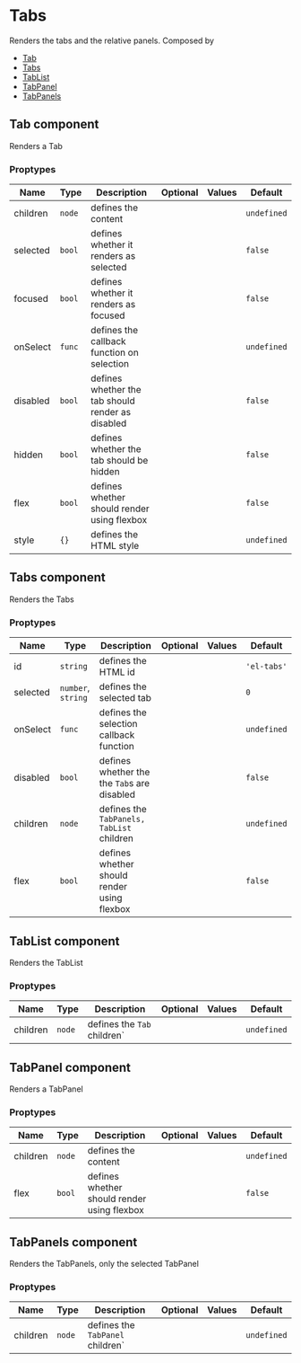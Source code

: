 # Tabs

Renders the tabs and the relative panels. Composed by 
  - [Tab](#tab-component)
  - [Tabs](#tabs-component)
  - [TabList](#tablist-component)
  - [TabPanel](#tabpanel-component)
  - [TabPanels](#tabpanels-component)


## Tab component

Renders a Tab

### Proptypes 

|   Name   |  Type  |                    Description                    | Optional | Values |   Default   |
|----------|--------|---------------------------------------------------|----------|--------|-------------|
| children | `node` | defines the content                               |          |        | `undefined` |
| selected | `bool` | defines whether it renders as selected            |          |        | `false`     |
| focused  | `bool` | defines whether it renders as focused             |          |        | `false`     |
| onSelect | `func` | defines the callback function on selection        |          |        | `undefined` |
| disabled | `bool` | defines whether the tab should render as disabled |          |        | `false`     |
| hidden   | `bool` | defines whether the tab should be hidden          |          |        | `false`     |
| flex     | `bool` | defines whether should render using flexbox       |          |        | `false`     |
| style    | `{}`   | defines the HTML style                            |          |        | `undefined` |

## Tabs component

Renders the Tabs

### Proptypes 

|   Name   |        Type        |                 Description                 | Optional | Values |     Default      |
|----------|--------------------|---------------------------------------------|----------|--------|------------------|
| id       | `string`           | defines the HTML id                         |          |        | `'el-tabs'` |
| selected | `number`, `string` | defines the selected tab                    |          |        | `0`              |
| onSelect | `func`             | defines the selection callback function     |          |        | `undefined`      |
| disabled | `bool`             | defines whether the the `Tab`s are disabled |          |        | `false`          |
| children | `node`             | defines the `TabPanels, TabList` children   |          |        | `undefined`      |
| flex     | `bool`             | defines whether should render using flexbox |          |        | `false`          |

## TabList component

Renders the TabList

### Proptypes 

|   Name   |  Type  |         Description         | Optional | Values |   Default   |
|----------|--------|-----------------------------|----------|--------|-------------|
| children | `node` | defines the `Tab` children` |          |        | `undefined` |

## TabPanel component

Renders a TabPanel

### Proptypes 

|   Name   |  Type  |                 Description                 | Optional | Values |   Default   |
|----------|--------|---------------------------------------------|----------|--------|-------------|
| children | `node` | defines the content                         |          |        | `undefined` |
| flex     | `bool` | defines whether should render using flexbox |          |        | `false`     |


## TabPanels component

Renders the TabPanels, only the selected TabPanel

### Proptypes 

|   Name   |  Type  |           Description            | Optional | Values |   Default   |
|----------|--------|----------------------------------|----------|--------|-------------|
| children | `node` | defines the `TabPanel` children` |          |        | `undefined` |
  